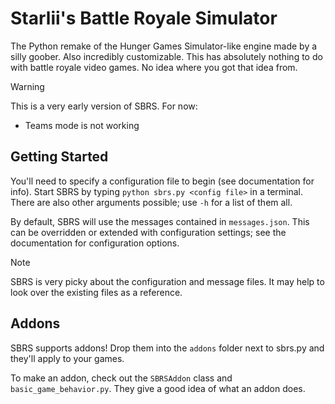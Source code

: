 # Starlii's Battle Royale Simulator

The Python remake of the Hunger Games Simulator-like engine made by a silly goober. Also incredibly customizable.
This has absolutely nothing to do with battle royale video games. No idea where you got that idea from.

> [!WARNING]
> This is a very early version of SBRS. For now:
>
> * Teams mode is not working

## Getting Started

You'll need to specify a configuration file to begin (see documentation for info). Start SBRS by typing `python sbrs.py <config file>` in a terminal. There are also other arguments possible; use `-h` for a list of them all.

By default, SBRS will use the messages contained in `messages.json`. This can be overridden or extended with configuration settings; see the documentation for configuration options.

> [!NOTE]
> SBRS is very picky about the configuration and message files. It may help to look over the existing files as a reference.

## Addons

SBRS supports addons! Drop them into the `addons` folder next to sbrs.py and they'll apply to your games.

To make an addon, check out the `SBRSAddon` class and `basic_game_behavior.py`. They give a good idea of what an addon does.
